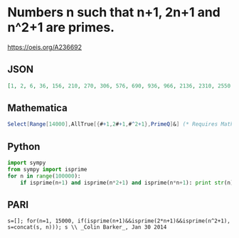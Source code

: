 # Numbers n such that n\+1, 2n\+1 and n^2\+1 are primes\.
https://oeis.org/A236692
## JSON
```JSON
[1, 2, 6, 36, 156, 210, 270, 306, 576, 690, 936, 966, 2136, 2310, 2550, 2706, 2850, 3390, 3966, 4026, 4176, 4260, 4566, 4590, 5226, 5430, 5850, 6120, 6216, 6360, 6420, 6546, 7410, 7536, 8940, 9126, 9240, 9276, 9900, 10530, 10836, 11286, 11586, 11886, 12390, 13680]
```
## Mathematica
```Mathematica
Select[Range[14000],AllTrue[{#+1,2#+1,#^2+1},PrimeQ]&] (* Requires Mathematica version 10 or later *) (* _Harvey P. Dale_, Dec 27 2019 *)
```
## Python
```Python
import sympy
from sympy import isprime
for n in range(100000):
    if isprime(n+1) and isprime(n*2+1) and isprime(n*n+1): print str(n)+',',
```
## PARI
```PARI
s=[]; for(n=1, 15000, if(isprime(n+1)&&isprime(2*n+1)&&isprime(n^2+1), s=concat(s, n))); s \\ _Colin Barker_, Jan 30 2014
```
